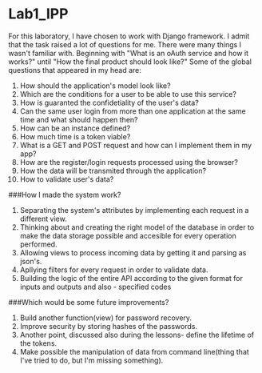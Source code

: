 # Lab1_IPP

  For this laboratory, I have chosen to work with Django framework.
I admit that the task raised a lot of questions for me. There were many things I wasn't familiar with. 
Beginning with "What is an oAuth service and how it works?" until "How the final product should look like?"
Some of the global questions that appeared in my head are:

1. How should the application's model look like?
2. Which are the conditions for a user to be able to use this service?
3. How is guaranted the confidetiality of the user's data?
4. Can the same user login from more than one application at the same time and what should happen then?
5. How can be an instance defined?
6. How much time is a token viable?
7. What is a GET and POST request and how can I implement them in my app?
8. How are the register/login requests processed using the browser?
9. How the data will be transmited through the application?
10. How to validate  user's data?


###How I made the system work?

1. Separating the system's attributes by implementing each request in a different view.
2. Thinking about and creating the right model of the database in order 
to make the data storage possible and accesible for every operation performed.
3. Allowing views to process incoming data by getting it and parsing as json's.
4. Apllying filters for every request in order to validate data.
5. Building the logic of the entire API according to the given format for inputs and outputs and also - specified codes


###Which would be some future improvements?

1. Build another function(view) for password recovery.
2. Improve security by storing hashes of the passwords.
3. Another point, discussed also during the lessons- define the lifetime of the tokens.
4. Make possible the manipulation of data from command line(thing that I've tried to do, but I'm missing something).
